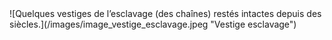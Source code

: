 
<div class="figure" markdown="1">
![Quelques vestiges de l’esclavage (des chaînes) restés intactes depuis des siècles.](/images/image_vestige_esclavage.jpeg "Vestige esclavage")
</div>